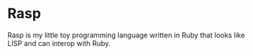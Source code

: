 
Rasp
====

Rasp is my little toy programming language written in Ruby that looks like
LISP and can interop with Ruby.
